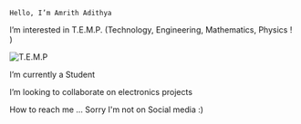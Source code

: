     Hello, I’m Amrith Adithya
  
  
  I’m interested in T.E.M.P. (Technology, Engineering, Mathematics, Physics ! )
  
  ![T.E.M.P](https://giphy.com/gifs/loop-sci-fi-XmppNRlrlu2SA.gif)
  
  I’m currently a Student
  
  I’m looking to collaborate on electronics projects
  
  How to reach me ... Sorry I'm not on Social media :) 





